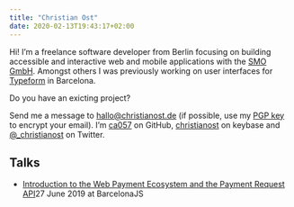 ```yaml
---
title: "Christian Ost"
date: 2020-02-13T19:43:17+02:00
---
```


Hi! I’m a freelance software developer from Berlin focusing on building accessible and interactive web and mobile applications with the [SMO GmbH](https://www.smo.de/). Amongst others I was previously working on user interfaces for [Typeform](https://typeform.com) in Barcelona.

Do you have an exicting project?

Send me a message to [hallo@christianost.de](mailto:hallo@christianost.de) (if possible, use my [PGP key](http://pool.sks-keyservers.net/pks/lookup?op=get&search=0x41980624AEC84355) to encrypt your email). I’m [ca057](https://github.com/ca057) on GitHub, [christianost](https://keybase.io/christianost) on keybase and [@\_christianost](https://twitter.com/_christianost) on Twitter.

## Talks

- [Introduction to the Web Payment Ecosystem and the Payment Request API](/talks/2019-06-27_bcn-js_web-payment-ecosystem.pdf)<span>27 June 2019 at BarcelonaJS</span>
